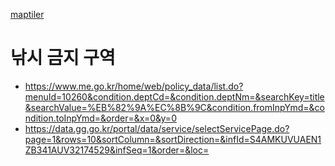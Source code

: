 [maptiler](https://www.maptiler.com/)

# 낚시 금지 구역

- https://www.me.go.kr/home/web/policy_data/list.do?menuId=10260&condition.deptCd=&condition.deptNm=&searchKey=title&searchValue=%EB%82%9A%EC%8B%9C&condition.fromInpYmd=&condition.toInpYmd=&order=&x=0&y=0
- https://data.gg.go.kr/portal/data/service/selectServicePage.do?page=1&rows=10&sortColumn=&sortDirection=&infId=S4AMKUVUAEN1ZB341AUV32174529&infSeq=1&order=&loc=
